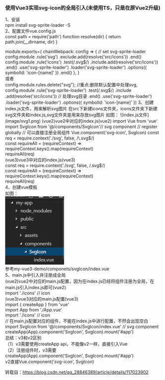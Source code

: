### 使用Vue3实现svg-icon的全局引入(未使用TS，只是在原Vue2升级)   
1、安装   
npm install svg-sprite-loader -S   
2、配置文件vue.config.js   
const path = require('path')
function resolve(dir) {
  return path.join(__dirname, dir)
}

module.exports={
  chainWebpack: config => {
    // set svg-sprite-loader
    config.module
      .rule('svg')
      .exclude.add(resolve('src/icons'))
      .end()
    config.module
      .rule('icons')
      .test(/\.svg$/)
      .include.add(resolve('src/icons'))
      .end()
      .use('svg-sprite-loader')
      .loader('svg-sprite-loader')
      .options({
        symbolId: 'icon-[name]'
      })
      .end()
  },
}   
或者   
config.module.rules.delete("svg"); //重点:删除默认配置中处理svg,
		config.module
		    .rule('svg-sprite-loader')
		    .test(/\.svg$/)
		    .include
		    .add(resolve('src/icons')) // 处理svg目录
		    .end()
		    .use('svg-sprite-loader')
		    .loader('svg-sprite-loader')
		    .options({
		        symbolId: 'icon-[name]'
		    })   
3、创建index.js文件，用来解析svg图片   
在src下新建icons文件夹，icons文件夹下新建svg文件夹和index.js,svg文件夹是用来存放svg图片   
如图：   
![index.js文件](image/svg1.png)    
(vue2)vue2中对应的index.js(vue2)   
import Vue from 'vue'    
import SvgIcon from '@/components/SvgIcon'// svg component   
// register globally   
// 可以直接注册全局组件   
Vue.component('svg-icon', SvgIcon)   
const req = require.context('./svg', false, /\.svg$/)   
const requireAll = (requireContext) => requireContext.keys().map(requireContext)   
requireAll(req)   
(vue3)vue3中对应的index.js(vue3)  
const req = require.context('./svg', false, /\.svg$/)   
const requireAll = (requireContext) => requireContext.keys().map(requireContext)   
requireAll(req)   
4、创建vue模板   
如图：    
![component下](image/svg2.png)   
参考my-vue3-demo/componets/svgIcon/index.vue   
5、main.js中引入并注册成全局   
(vue2)vue2中对应的main.js配置，因为在index.js已经将组件注册为全局，在main.js引入index.js即可(vue2)   
import './icons' // icon   
(vue3)vue3对应的main.js配置(vue3)   
import { createApp } from 'vue'   
import App from './App.vue'   
import './icons' // icon   
// 在main.js配置对应的组件，不能在index.js中进行配置，不然会出现空白   
import SvgIcon from '@/components/SvgIcon/index.vue' // svg component   
createApp(App).component('SvgIcon', SvgIcon).mount('#app')   
总结：v3和v2区别   
（1）v3需要使用createApp api，不能像v2一样，直接引入Vue   
（2）注册组件时，v3需要   
createApp(App).component('SvgIcon', SvgIcon).mount('#app')   
v2直接Vue.component('svg-icon', SvgIcon)   

转载自：https://blog.csdn.net/qq_28846389/article/details/117023902








